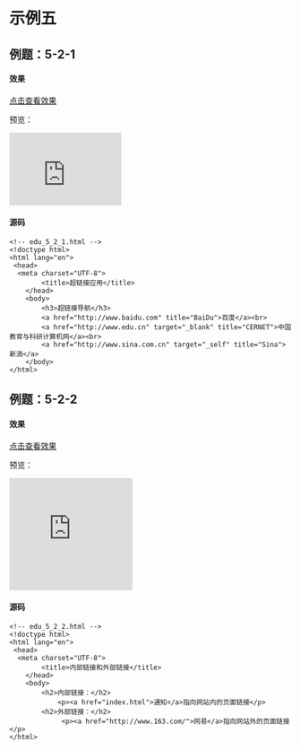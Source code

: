 # 示例五
## 例题：5-2-1
#### 效果
<a href="https://html.21df.tk/ch5/edu_5_2_1.html" target="view_window">点击查看效果</a>

预览：

<iframe src="https://html.21df.tk/ch5/edu_5_2_1.html" frameBorder="0" width="200" scrolling="no" height="130"></iframe>

#### 源码
```
<!-- edu_5_2_1.html -->
<!doctype html>
<html lang="en">
 <head>
  <meta charset="UTF-8">
		<title>超链接应用</title>
	</head>
	<body>
	    <h3>超链接导航</h3>
		<a href="http://www.baidu.com" title="BaiDu">百度</a><br>
		<a href="http://www.edu.cn" target="_blank" title="CERNET">中国教育与科研计算机网</a><br>
		<a href="http://www.sina.com.cn" target="_self" title="Sina">新浪</a>
	</body>
</html>
```
## 例题：5-2-2
#### 效果
<a href="https://html.21df.tk/ch5/edu_5_2_2.html" target="view_window">点击查看效果</a>

预览：

<iframe src="https://html.21df.tk/ch5/edu_5_2_2.html" frameBorder="0" width="220" scrolling="no" height="200"></iframe>

#### 源码
```
<!-- edu_5_2_2.html -->
<!doctype html>
<html lang="en">
 <head>
  <meta charset="UTF-8">
		<title>内部链接和外部链接</title>
	</head>
	<body>
		<h2>内部链接：</h2>
			<p><a href="index.html">通知</a>指向网站内的页面链接</p>
		<h2>外部链接：</h2>
			 <p><a href="http://www.163.com/">网易</a>指向网站外的页面链接</p>
</html>
```